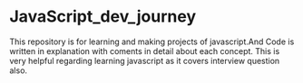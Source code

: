 # JavaScript_dev_journey
This repository is for learning and making projects of javascript.And Code is written in explanation with coments in detail about each concept.
This is very helpful regarding learning javascript as it covers interview question also.
